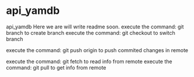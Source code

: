 # api_yamdb
api_yamdb
Here we are will write readme soon.
execute the command: git branch <branch name> to create branch
execute the command: git checkout <branch name> to switch branch

execute the command: git push origin <branch name> to push commited changes in remote 

execute the command: git fetch to read info from remote
execute the command: git pull to get info from remote
